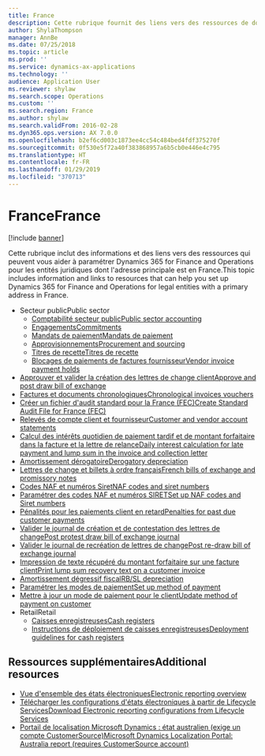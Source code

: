 ```yaml
---
title: France
description: Cette rubrique fournit des liens vers des ressources de documentation Microsoft Dynamics 365 for Finance and Operations pour la France.
author: ShylaThompson
manager: AnnBe
ms.date: 07/25/2018
ms.topic: article
ms.prod: ''
ms.service: dynamics-ax-applications
ms.technology: ''
audience: Application User
ms.reviewer: shylaw
ms.search.scope: Operations
ms.custom: ''
ms.search.region: France
ms.author: shylaw
ms.search.validFrom: 2016-02-28
ms.dyn365.ops.version: AX 7.0.0
ms.openlocfilehash: b2ef6cd003c1873ee4cc54c484bed4fdf375270f
ms.sourcegitcommit: 0f530e5f72a40f383868957a6b5cb0e446e4c795
ms.translationtype: HT
ms.contentlocale: fr-FR
ms.lasthandoff: 01/29/2019
ms.locfileid: "370713"
---
```

# <a name="france"></a><span data-ttu-id="c793e-103">France</span><span class="sxs-lookup"><span data-stu-id="c793e-103">France</span></span> 

[!include [banner](../includes/banner.md)]

<span data-ttu-id="c793e-104">Cette rubrique inclut des informations et des liens vers des ressources qui peuvent vous aider à paramétrer Dynamics 365 for Finance and Operations pour les entités juridiques dont l'adresse principale est en France.</span><span class="sxs-lookup"><span data-stu-id="c793e-104">This topic includes information and links to resources that can help you set up Dynamics 365 for Finance and Operations for legal entities with a primary address in France.</span></span> 

- <span data-ttu-id="c793e-105">Secteur public</span><span class="sxs-lookup"><span data-stu-id="c793e-105">Public sector</span></span>
  - [<span data-ttu-id="c793e-106">Comptabilité secteur public</span><span class="sxs-lookup"><span data-stu-id="c793e-106">Public sector accounting</span></span>](emea-fra-public-sector-accounting.md)
  - [<span data-ttu-id="c793e-107">Engagements</span><span class="sxs-lookup"><span data-stu-id="c793e-107">Commitments</span></span>](emea-fra-commitments-public-sector.md)
  - [<span data-ttu-id="c793e-108">Mandats de paiement</span><span class="sxs-lookup"><span data-stu-id="c793e-108">Mandats de paiement</span></span>](emea-fra-mandats-de-paiement.md)
  - [<span data-ttu-id="c793e-109">Approvisionnements</span><span class="sxs-lookup"><span data-stu-id="c793e-109">Procurement and sourcing</span></span>](emea-fra-procurement-sourcing-public-sector.md)
  - [<span data-ttu-id="c793e-110">Titres de recette</span><span class="sxs-lookup"><span data-stu-id="c793e-110">Titres de recette</span></span>](emea-fra-titres-de-recette-public-sector.md)
  - [<span data-ttu-id="c793e-111">Blocages de paiements de factures fournisseur</span><span class="sxs-lookup"><span data-stu-id="c793e-111">Vendor invoice payment holds</span></span>](emea-fra-vendor-invoice-payment-holds-public-sector.md)
- [<span data-ttu-id="c793e-112">Approuver et valider la création des lettres de change client</span><span class="sxs-lookup"><span data-stu-id="c793e-112">Approve and post draw bill of exchange</span></span>](tasks/fr-00004-approve-post-draw-bill-exchange.md)
- [<span data-ttu-id="c793e-113">Factures et documents chronologiques</span><span class="sxs-lookup"><span data-stu-id="c793e-113">Chronological invoices vouchers</span></span>](emea-fra-chronological-invoices-vouchers.md)
- [<span data-ttu-id="c793e-114">Créer un fichier d'audit standard pour la France (FEC)</span><span class="sxs-lookup"><span data-stu-id="c793e-114">Create Standard Audit File for France (FEC)</span></span>](emea-fra-fec-audit-file.md)
- [<span data-ttu-id="c793e-115">Relevés de compte client et fournisseur</span><span class="sxs-lookup"><span data-stu-id="c793e-115">Customer and vendor account statements</span></span>](tasks/fr-00002-customer-vendor-account-statements.md)
- [<span data-ttu-id="c793e-116">Calcul des intérêts quotidien de paiement tardif et de montant forfaitaire dans la facture et la lettre de relance</span><span class="sxs-lookup"><span data-stu-id="c793e-116">Daily interest calculation for late payment and lump sum in the invoice and collection letter</span></span>](tasks/fr-00018-daily-interest.md)
- [<span data-ttu-id="c793e-117">Amortissement dérogatoire</span><span class="sxs-lookup"><span data-stu-id="c793e-117">Derogatory depreciation</span></span>](emea-fra-derogatory-depreciation.md)
- [<span data-ttu-id="c793e-118">Lettres de change et billets à ordre français</span><span class="sxs-lookup"><span data-stu-id="c793e-118">French bills of exchange and promissory notes</span></span>](tasks/fr-00004-french-bills-exchange-promissory-notes.md)
- [<span data-ttu-id="c793e-119">Codes NAF et numéros Siret</span><span class="sxs-lookup"><span data-stu-id="c793e-119">NAF codes and siret numbers</span></span>](emea-fra-naf-codes-siret-numbers.md)
- [<span data-ttu-id="c793e-120">Paramétrer des codes NAF et numéros SIRET</span><span class="sxs-lookup"><span data-stu-id="c793e-120">Set up NAF codes and Siret numbers</span></span>](tasks/fr-00003-naf-codes-siret-numbers.md)
- [<span data-ttu-id="c793e-121">Pénalités pour les paiements client en retard</span><span class="sxs-lookup"><span data-stu-id="c793e-121">Penalties for past due customer payments</span></span>](emea-fra-apply-penalty-customer-payment-past-due.md)
- [<span data-ttu-id="c793e-122">Valider le journal de création et de contestation des lettres de change</span><span class="sxs-lookup"><span data-stu-id="c793e-122">Post protest draw bill of exchange journal</span></span>](tasks/fr-00004-post-protest-draw-bill-exchange-journal.md)
- [<span data-ttu-id="c793e-123">Valider le journal de recréation de lettres de change</span><span class="sxs-lookup"><span data-stu-id="c793e-123">Post re-draw bill of exchange journal</span></span>](tasks/fr-00004-post-re-draw-bill-exchange-journal.md)
- [<span data-ttu-id="c793e-124">Impression de texte récupéré du montant forfaitaire sur une facture client</span><span class="sxs-lookup"><span data-stu-id="c793e-124">Print lump sum recovery text on a customer invoice</span></span>](emea-fra-print-lump-sum-recovery-text.md)
- [<span data-ttu-id="c793e-125">Amortissement dégressif fiscal</span><span class="sxs-lookup"><span data-stu-id="c793e-125">RB/SL depreciation</span></span>](emea-fra-rbsl-depreciation.md)
- [<span data-ttu-id="c793e-126">Paramétrer les modes de paiement</span><span class="sxs-lookup"><span data-stu-id="c793e-126">Set up method of payment</span></span>](tasks/fr-00004-setup-method-payment.md)
- [<span data-ttu-id="c793e-127">Mettre à jour un mode de paiement pour le client</span><span class="sxs-lookup"><span data-stu-id="c793e-127">Update method of payment on customer</span></span>](tasks/fr-00004-update-method-payment-customer.md)
- <span data-ttu-id="c793e-128">Retail</span><span class="sxs-lookup"><span data-stu-id="c793e-128">Retail</span></span>
  - [<span data-ttu-id="c793e-129">Caisses enregistreuses</span><span class="sxs-lookup"><span data-stu-id="c793e-129">Cash registers</span></span>](../../retail/localizations/emea-fra-cash-registers.md)
  - [<span data-ttu-id="c793e-130">Instructions de déploiement de caisses enregistreuses</span><span class="sxs-lookup"><span data-stu-id="c793e-130">Deployment guidelines for cash registers</span></span>](../../retail/localizations/emea-fra-deployment.md)

## <a name="additional-resources"></a><span data-ttu-id="c793e-131">Ressources supplémentaires</span><span class="sxs-lookup"><span data-stu-id="c793e-131">Additional resources</span></span>

- [<span data-ttu-id="c793e-132">Vue d'ensemble des états électroniques</span><span class="sxs-lookup"><span data-stu-id="c793e-132">Electronic reporting overview</span></span>](../../dev-itpro/analytics/general-electronic-reporting.md)
- [<span data-ttu-id="c793e-133">Télécharger les configurations d'états électroniques à partir de Lifecycle Services</span><span class="sxs-lookup"><span data-stu-id="c793e-133">Download Electronic reporting configurations from Lifecycle Services</span></span>](../../dev-itpro/analytics/download-electronic-reporting-configuration-lcs.md)
- [<span data-ttu-id="c793e-134">Portail de localisation Microsoft Dynamics : état australien (exige un compte CustomerSource)</span><span class="sxs-lookup"><span data-stu-id="c793e-134">Microsoft Dynamics Localization Portal: Australia report (requires CustomerSource account)</span></span>](https://mbs.microsoft.com/files/customer/AX/Support/supportnews/france.html)
